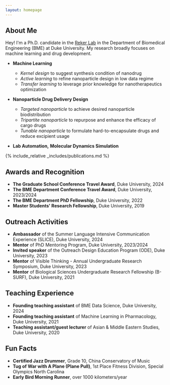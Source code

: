 ```yaml
---
layout: homepage
---
```


## About Me

Hey! I'm a Ph.D. candidate in the [Reker Lab](https://rekerlab.pratt.duke.edu/) in the Department of Biomedical Engineering (BME) at Duke University. My research broadly focuses on machine learning and drug development.

- **Machine Learning**
  * *Kernel design* to suggest synthesis condition of nanodrug
  * *Active learning* to refine nanoparticle design in low data regime
  * *Transfer learning* to leverage prior knowledge for nanotherapeutics optimization
    
- **Nanoparticle Drug Delivery Design**
  * *Targeted nanoparticle* to achieve desired nanoparticle biodistribution
  * *Tripartite nanoparticle* to repurpose and enhance the efficacy of cargo drugs
  * *Tunable nanoparticle* to formulate hard-to-encapsulate drugs and reduce excipient usage

- **Lab Automation,** **Molecular Dynamics Simulation**

{% include_relative _includes/publications.md %}

## Awards and Recognition

- **The Graduate School Conference Travel Award**, Duke University, 2024
- **The BME Department Conference Travel Award**, Duke University, 2023/2024
- **The BME Department PhD Fellowship**, Duke University, 2022
- **Master Students' Research Fellowship**, Duke University, 2019
  
## Outreach Activities

- **Ambassador** of the Summer Language Intensive Communication Experience (SLICE), Duke University, 2024
- **Mentor** of PhD Mentoring Program, Duke University, 2023/2024
- **Invited speaker** of the Outreach Design Education Program (ODE), Duke University, 2023
- **Mentor** of Visible Thinking - Annual Undergraduate Research Symposium, Duke University, 2023
- **Mentor** of Biological Sciences Undergraduate Research Fellowship (B-SURF), Duke University, 2021

## Teaching Experience

- **Founding teaching assistant** of BME Data Science, Duke University, 2024
- **Founding teaching assistant** of Machine Learning in Pharmacology, Duke University, 2021
- **Teaching assistant/guest lecturer** of Asian & Middle Eastern Studies, Duke University, 2020

## Fun Facts

- **Certified Jazz Drummer**, Grade 10, China Conservatory of Music
- **Tug of War with A Plane (Plane Pull)**, 1st Place Fitness Division, Special Olympics North Carolina 
- **Early Bird Morning Runner**, over 1000 kilometers/year 
